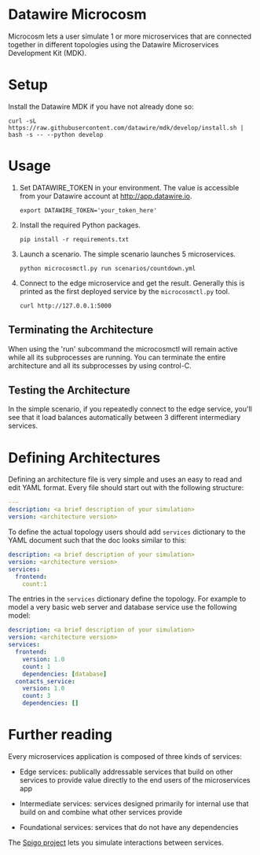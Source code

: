 # Datawire Microcosm

Microcosm lets a user simulate 1 or more microservices that are connected together in different topologies using the Datawire Microservices Development Kit (MDK).

# Setup 

Install the Datawire MDK if you have not already done so:

`curl -sL https://raw.githubusercontent.com/datawire/mdk/develop/install.sh | bash -s -- --python develop`

# Usage

1. Set DATAWIRE_TOKEN in your environment. The value is accessible
   from your Datawire account at http://app.datawire.io.

   `export DATAWIRE_TOKEN='your_token_here'`

2. Install the required Python packages.

   `pip install -r requirements.txt`

3. Launch a scenario. The simple scenario launches 5 microservices.

   `python microcosmctl.py run scenarios/countdown.yml`

4. Connect to the edge microservice and get the result. Generally this is printed as the first deployed service by the `microcosmctl.py` tool.

   `curl http://127.0.0.1:5000`
   
## Terminating the Architecture

When using the 'run' subcommand the microcosmctl will remain active
while all its subprocesses are running. You can terminate the entire
architecture and all its subprocesses by using control-C.

## Testing the Architecture

In the simple scenario, if you repeatedly connect to the edge service,
you'll see that it load balances automatically between 3 different
intermediary services.

# Defining Architectures

Defining an architecture file is very simple and uses an easy to read and edit YAML format. Every file should start out with the following structure:

```yaml
---
description: <a brief description of your simulation>
version: <architecture version>
```

To define the actual topology users should add `services` dictionary to the YAML document such that the doc looks similar to this:

```yaml
description: <a brief description of your simulation>
version: <architecture version>
services:
  frontend:
    count:1
```

The entries in the `services` dictionary define the topology. For example to model a very basic web server and database service use the following model:

```yaml
description: <a brief description of your simulation>
version: <architecture version>
services:
  frontend:
    version: 1.0
    count: 1
    dependencies: [database]
  contacts_service:
    version: 1.0
    count: 3
    dependencies: []
```

# Further reading

Every microservices application is composed of three kinds of services:

* Edge services: publically addressable services that build on other
services to provide value directly to the end users of the
microservices app

* Intermediate services: services designed primarily for internal use
that build on and combine what other services provide

* Foundational services: services that do not have any dependencies

The [Spigo project](https://github.com/adrianco/spigo) lets you
simulate interactions between services.
